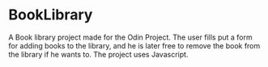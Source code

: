 # BookLibrary
A Book library project made for the Odin Project. The user fills put a form for adding books to the library, and he is later free to remove the book from the library if he wants to. The project uses Javascript.
